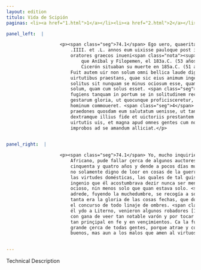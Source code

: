 ```yaml
---
layout: edition
titulo: Vida de Scipión
paginas: <li><a href="1.html">1</a></li><li><a href="2.html">2</a></li><li><a href="3.html">3</a></li><li><a href="4.html">4</a></li><li><a href="5.html">5</a></li><li><a href="6.html">6</a></li><li><a href="7.html">7</a></li><li><a href="8.html">8</a></li><li><a href="9.html">9</a></li><li><a href="10.html">10</a></li><li><a href="11.html">11</a></li><li><a href="12.html">12</a></li><li><a href="13.html">13</a></li><li><a href="14.html">14</a></li><li><a href="15.html">15</a></li><li><a href="16.html">16</a></li><li><a href="17.html">17</a></li><li><a href="18.html">18</a></li><li><a href="19.html">19</a></li><li><a href="20.html">20</a></li><li><a href="21.html">21</a></li><li><a href="22.html">22</a></li><li><a href="23.html">23</a></li><li><a href="24.html">24</a></li><li><a href="25.html">25</a></li><li><a href="26.html">26</a></li><li><a href="27.html">27</a></li><li><a href="28.html">28</a></li><li><a href="29.html">29</a></li><li><a href="30.html">30</a></li><li><a href="31.html">31</a></li><li><a href="32.html">32</a></li><li><a href="33.html">33</a></li><li><a href="34.html">34</a></li><li><a href="35.html">35</a></li><li><a href="36.html">36</a></li><li><a href="37.html">37</a></li><li><a href="38.html">38</a></li><li><a href="39.html">39</a></li><li><a href="40.html">40</a></li><li><a href="41.html">41</a></li><li><a href="42.html">42</a></li><li><a href="43.html">43</a></li><li><a href="44.html">44</a></li><li><a href="45.html">45</a></li><li><a href="46.html">46</a></li><li><a href="47.html">47</a></li><li><a href="48.html">48</a></li><li><a href="49.html">49</a></li><li><a href="50.html">50</a></li><li><a href="51.html">51</a></li><li><a href="52.html">52</a></li><li><a href="53.html">53</a></li><li><a href="54.html">54</a></li><li><a href="55.html">55</a></li><li><a href="56.html">56</a></li><li><a href="57.html">57</a></li><li><a href="58.html">58</a></li><li><a href="59.html">59</a></li><li><a href="60.html">60</a></li><li><a href="61.html">61</a></li><li><a href="62.html">62</a></li><li><a href="63.html">63</a></li><li><a href="64.html">64</a></li><li><a href="65.html">65</a></li><li><a href="66.html">66</a></li><li><a href="67.html">67</a></li><li><a href="68.html">68</a></li><li><a href="69.html">69</a></li><li><a href="70.html">70</a></li><li><a href="71.html">71</a></li><li><a href="72.html">72</a></li><li><a href="73.html">73</a></li><li><a href="74.html">74</a></li>

panel_left:  |

                    <p><span class="seg">74.1</span> Ego uero, quaeritans quo anno aetatis Aphricanus obierit
                        .IIII. et .L. annos eum uixisse pauloque post interiisse apud quosdam
                        oratores graecos inueni<span class="nota"><sup>12</sup><span class="texto_nota">Polibio señala que murió el mismo año
                            que Aníbal y Filopemen, el 183a.C. (53 años); por el contrario, Livio y
                            Cicerón situaban su muerte en 185a.C. (51 años).</span></span>. <span class="seg">2</span>
                        Fuit autem uir non solum omni bellica laude dignus, sed etiam domesticis
                        uirtutibus praestans, quae sic eius animum ingeniumque alebant, ut dicere
                        solitus sit nunquam se minus ociosum esse, quam cum ociosus, nec minus
                        solum, quam cum solus esset. <span class="seg">3</span> Interdum enim multitudine consulto
                        fugiens tanquam in portum se in solitudinem recipiebat. Sed ea erat rerum
                        gestarum gloria, ut quocunque proficisceretur, concursum omnis generis
                        hominum commoueret. <span class="seg">4</span> Tradit fama cum in Liternum secessisset
                        praedones quosdam eum salutatum uenisse, ut tantum uirum intuerentur
                        dextramque illius fide et uictoriis prestantem contingerent. Magna est enim
                        uirtutis uis, et magna apud omnes gentes cum non solum bonos sed etiam
                        improbos ad se amandum alliciat.</p>
                

panel_right:  |

                    <p><span class="seg">74.1</span> Yo, mucho inquiriendo en qué año de su edad muriera el
                        Africano, pude fallar çerca de algunos auctores griegos que viviera
                        cinquenta y quatro años y dende a pocos días murió. <span class="seg">2</span> Fue varón
                        no solamente digno de loor en cosas de la guerra, mas aun muy prinçipal en
                        las virtudes domésticas, las quales de tal guisa recreavan su ánimo e
                        ingenio que él acostumbrava dezir nunca ser menos ocioso que quan estoviesse
                        ocioso, nin menos solo que quan estava solo. <span class="seg">3</span> Algunas vezes
                        adrede, fuyendo la muchedumbre, se recogía a soledad como en puerto. Mas
                        tanta era la gloria de las cosas fechas, que doquier que él fuesse conmovía
                        el concurso de todo linaje de ombres. <span class="seg">4</span> Cuentan la fama que, ya
                        él ydo a Literno, venieron algunos robadores [191v,b] a le fazer reverençia
                        con gana de veer tan notable varón y por tocar la mano diestra del que era
                        tan prinçipal en fe y en vençimientos. Ca la fuerça de la virtud es grande y
                        grande çerca de todas gentes, porque atrae y combida no sólamente los
                        buenos, mas aun a los malos que amen al virtuoso.</p>
                

---
```


Technical Description 